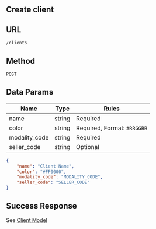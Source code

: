 ## Create client

## URL
`/clients`

## Method
`POST`

## Data Params
| Name | Type | Rules |
| --- | --- | --- |
| name | string | Required |
| color | string | Required, Format: `#RRGGBB` |
| modality_code | string | Required |
| seller_code | string | Optional |

```json
{
    "name": "Client Name",
    "color": "#FF0000",
    "modality_code": "MODALITY_CODE",
    "seller_code": "SELLER_CODE"
}
```

## Success Response
See [Client Model](../../response/clients.md)
